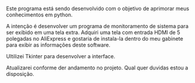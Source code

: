 Este programa está sendo desenvolvido com o objetivo de aprimorar meus conhecimentos em python.

A intenção é desenvolver um programa de monitoramento de sistema para ser exibido em uma tela extra.
Adquiri uma tela com entrada HDMI de 5 polegadas no AliExpress e gostaria de instala-la dentro do meu gabinete para exibir as informações deste software.

Ultilizei Tkinter para desenvolver a interface.

Atualizarei conforme der andamento no projeto.
Qual quer duvidas estou a disposição.
